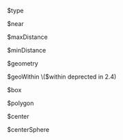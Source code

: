 $type

$near

$maxDistance

$minDistance

$geometry

$geoWithin \($within deprected in 2.4\)

$box

$polygon

$center

$centerSphere

